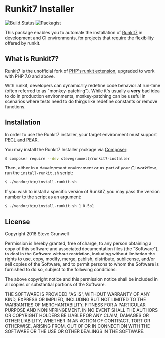 # Runkit7 Installer

[![Build Status](https://travis-ci.org/stevegrunwell/runkit7-installer.svg?branch=develop)](https://travis-ci.org/stevegrunwell/runkit7-installer)
[![Packagist](https://img.shields.io/packagist/v/stevegrunwell/runkit7-installer.svg)](https://packagist.org/packages/stevegrunwell/runkit7-installer)


This package enables you to automate the installation of [Runkit7](https://github.com/runkit7/runkit7) in development and CI environments, for projects that require the flexibility offered by runkit.

## What is Runkit7?

Runkit7 is the unofficial fork of [PHP's runkit extension](http://php.net/manual/en/book.runkit.php), upgraded to work with PHP 7.0 and above.

With runkit, developers can dynamically redefine code behavior at run-time (often referred to as "monkey-patching"). While it's usually a **very** bad idea to do in production environments, monkey-patching can be useful in scenarios where tests need to do things like redefine constants or remove functions.

## Installation

In order to use the Runkit7 installer, your target environment must support [PECL and PEAR](https://pear.php.net/manual/en/installation.php).

You may install the Runkit7 Installer package via [Composer](https://getcomposer.org):

```sh
$ composer require --dev stevegrunwell/runkit7-installer
```

Then, either in a development environment or as part of your <abbr title="Continuous Integration">CI</abbr> workflow, run the `install-runkit.sh` script:

```sh
$ ./vendor/bin/install-runkit.sh
```

If you wish to install a specific version of Runkit7, you may pass the version number to the script as an argument:

```sh
$ ./vendor/bin/install-runkit.sh 1.0.5b1
```

## License

Copyright 2018 Steve Grunwell

Permission is hereby granted, free of charge, to any person obtaining a copy of this software and associated documentation files (the "Software"), to deal in the Software without restriction, including without limitation the rights to use, copy, modify, merge, publish, distribute, sublicense, and/or sell copies of the Software, and to permit persons to whom the Software is furnished to do so, subject to the following conditions:

The above copyright notice and this permission notice shall be included in all copies or substantial portions of the Software.

THE SOFTWARE IS PROVIDED "AS IS", WITHOUT WARRANTY OF ANY KIND, EXPRESS OR IMPLIED, INCLUDING BUT NOT LIMITED TO THE WARRANTIES OF MERCHANTABILITY, FITNESS FOR A PARTICULAR PURPOSE AND NONINFRINGEMENT. IN NO EVENT SHALL THE AUTHORS OR COPYRIGHT HOLDERS BE LIABLE FOR ANY CLAIM, DAMAGES OR OTHER LIABILITY, WHETHER IN AN ACTION OF CONTRACT, TORT OR OTHERWISE, ARISING FROM, OUT OF OR IN CONNECTION WITH THE SOFTWARE OR THE USE OR OTHER DEALINGS IN THE SOFTWARE.
